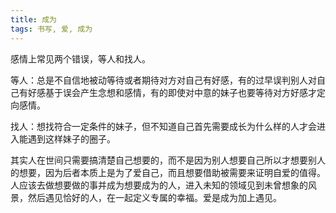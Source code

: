 ```yaml
---
title: 成为
tags: 书写, 爱, 成为
---
```



感情上常见两个错误，等人和找人。

等人：总是不自信地被动等待或者期待对方对自己有好感，有的过早误判别人对自己有好感基于误会产生念想和感情，有的即使对中意的妹子也要等待对方好感才定向感情。

找人：想找符合一定条件的妹子，但不知道自己首先需要成长为什么样的人才会进入能遇到这样妹子的圈子。

其实人在世间只需要搞清楚自己想要的，而不是因为别人想要自己所以才想要别人的想要，因为后者本质上是为了爱自己，而且想要借助被需要来证明自爱的值得。人应该去做想要做的事并成为想要成为的人，进入未知的领域见到未曾想象的风景，然后遇见恰好的人，在一起定义专属的幸福。爱是成为加上遇见。

